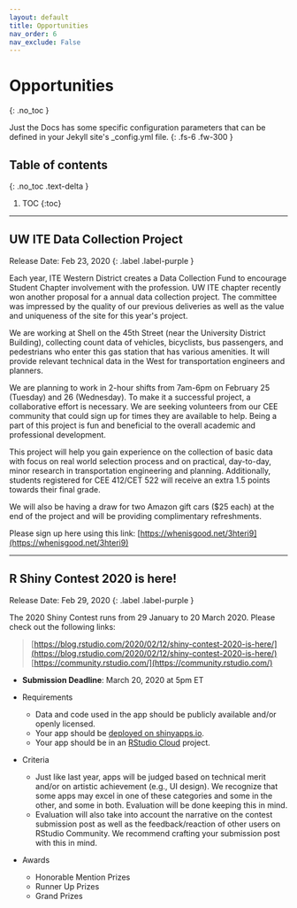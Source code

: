 ```yaml
---
layout: default
title: Opportunities
nav_order: 6
nav_exclude: False
---
```


# Opportunities
{: .no_toc }


Just the Docs has some specific configuration parameters that can be defined in your Jekyll site's _config.yml file.
{: .fs-6 .fw-300 }

## Table of contents
{: .no_toc .text-delta }

1. TOC
{:toc}

---

## UW ITE Data Collection Project

Release Date: Feb 23, 2020
{: .label .label-purple }

Each year, ITE Western District creates a Data Collection Fund to encourage Student Chapter involvement with the profession. UW ITE chapter recently won another proposal for a annual data collection project. The committee was impressed by the quality of our previous deliveries as well as the value and uniqueness of the site for this year's project.

We are working at Shell on the 45th Street (near the University District Building), collecting count data of vehicles, bicyclists, bus passengers, and pedestrians who enter this gas station that has various amenities. It will provide relevant technical data in the West for transportation engineers and planners.

We are planning to work in 2-hour shifts from 7am-6pm on February 25 (Tuesday) and 26 (Wednesday). To make it a successful project, a collaborative effort is necessary. We are seeking volunteers from our CEE community that could sign up for times they are available to help. Being a part of this project is fun and beneficial to the overall academic and professional development.

This project will help you gain experience on the collection of basic data with focus on real world selection process and on practical, day-to-day, minor research in transportation engineering and planning. Additionally, students registered for CEE 412/CET 522 will receive an extra 1.5 points towards their final grade.

We will also be having a draw for two Amazon gift cars ($25 each) at the end of the project and will be providing complimentary refreshments.

Please sign up here using this link: [https://whenisgood.net/3hteri9](https://whenisgood.net/3hteri9)

--- 

## R Shiny Contest 2020 is here!

Release Date: Feb 29, 2020
{: .label .label-purple }

The 2020 Shiny Contest runs from 29 January to 20 March 2020. Please check out the following links: 
> [https://blog.rstudio.com/2020/02/12/shiny-contest-2020-is-here/](https://blog.rstudio.com/2020/02/12/shiny-contest-2020-is-here/)
> [https://community.rstudio.com/](https://community.rstudio.com/)

* **Submission Deadline**: March 20, 2020 at 5pm ET

* Requirements
	* Data and code used in the app should be publicly available and/or openly licensed.
	* Your app should be [deployed on shinyapps.io](https://shiny.rstudio.com/articles/shinyapps.html).
	* Your app should be in an [RStudio Cloud](https://rstudio.cloud/) project.
* Criteria
	* Just like last year, apps will be judged based on technical merit and/or on artistic achievement (e.g., UI design). We recognize that some apps may excel in one of these categories and some in the other, and some in both. Evaluation will be done keeping this in mind.
	* Evaluation will also take into account the narrative on the contest submission post as well as the feedback/reaction of other users on RStudio Community. We recommend crafting your submission post with this in mind.
* Awards
	* Honorable Mention Prizes
	* Runner Up Prizes
	* Grand Prizes
